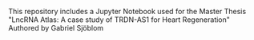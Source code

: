This repository includes a Jupyter Notebook used for the Master Thesis 
"LncRNA Atlas: A case study of TRDN-AS1 for Heart Regeneration"
Authored by Gabriel Sjöblom
